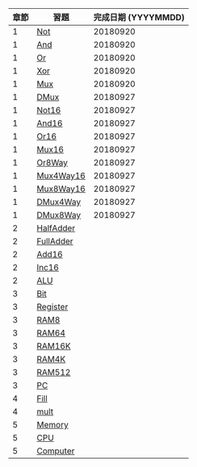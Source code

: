 章節 | 習題                                   | 完成日期 (YYYYMMDD)
-----|----------------------------------------|---------------------
1    | [Not](01/Not.hdl)                      |20180920
1    | [And](01/And.hdl)                      |20180920
1    | [Or](01/Or.hdl)                        |20180920
1    | [Xor](01/Xor.hdl)                      |20180920
1    | [Mux](01/Mux.hdl)                      |20180920
1    | [DMux](01/DMux.hdl)                    |20180927
1    | [Not16](01/Not16.hdl)                  |20180927
1    | [And16](01/And16.hdl)                  |20180927
1    | [Or16](01/Or16.hdl)                    |20180927
1    | [Mux16](01/Mux16.hdl)                  |20180927
1    | [Or8Way](01/Or8Way.hdl)                |20180927
1    | [Mux4Way16](01/Mux4Way16.hdl)          |20180927
1    | [Mux8Way16](01/Mux8Way16.hdl)          |20180927
1    | [DMux4Way](01/DMux4Way.hdl)            |20180927
1    | [DMux8Way](01/DMux8Way.hdl)            |20180927
2    | [HalfAdder](02/HalfAdder.hdl)          |
2    | [FullAdder](02/FullAdder.hdl)          |
2    | [Add16](02/Add16.hdl)                  |
2    | [Inc16](02/Inc16.hdl)                  |
2    | [ALU](02/ALU.hdl)                      |
3    | [Bit](03/a/Bit.hdl)                    |
3    | [Register](03/a/Register.hdl)          |
3    | [RAM8](03/a/RAM8.hdl)                  |
3    | [RAM64](03/a/RAM64.hdl)                |
3    | [RAM16K](03/b/RAM16K.hdl)              |
3    | [RAM4K](03/b/RAM4K.hdl)                |
3    | [RAM512](03/b/RAM512.hdl)              |
3    | [PC](03/a/PC.hdl)                      |
4    | [Fill](04/fill/Fill.asm)               |
4    | [mult](04/mult/mult.asm)               |
5    | [Memory](05/Memory.hdl)                |
5    | [CPU](05/CPU.hdl)                      |
5    | [Computer](05/Computer.hdl)            |
